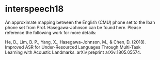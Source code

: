 # interspeech18
An approximate mapping between the English (CMU) phone set to the Iban phone set from Prof. Hasegawa-Johnson can be found here. 
Please reference the following work for more details: 

He, D., Lim, B. P., Yang, X., Hasegawa-Johnson, M., & Chen, D. (2018). Improved ASR for Under-Resourced Languages Through Multi-Task Learning with Acoustic Landmarks. arXiv preprint arXiv:1805.05574.
